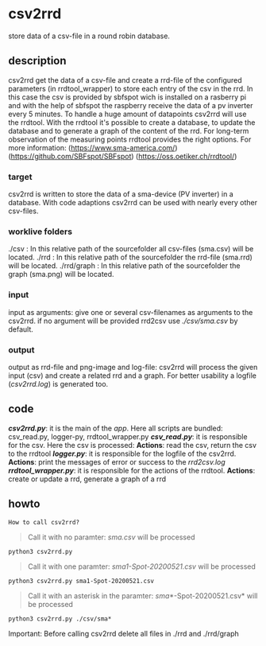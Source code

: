 # csv2rrd
store data of a csv-file in a round robin database.
## description
csv2rrd get the data of a csv-file and create a rrd-file of the configured parameters (in rrdtool_wrapper) to store each entry of the csv in the rrd. In this case the csv is provided by sbfspot wich is installed on a rasberry pi and with the help of sbfspot the raspberry receive the data of a pv inverter every 5 minutes. To handle a huge amount of datapoints csv2rrd will use the rrdtool. With the rrdtool it's possible to create a database, to update the database and to generate a graph of the content of the rrd. For long-term observation of the measuring points rrdtool provides the right options.
For more information: (https://www.sma-america.com/) (https://github.com/SBFspot/SBFspot) (https://oss.oetiker.ch/rrdtool/)
### target
csv2rrd is written to store the data of a sma-device (PV inverter) in a database. With code adaptions csv2rrd can be used with nearly every other csv-files.
### worklive folders
./csv : In this relative path of the sourcefolder all csv-files (sma.csv) will be located.
./rrd : In this relative path of the sourcefolder the rrd-file (sma.rrd) will be located.
./rrd/graph : In this relative path of the sourcefolder the graph (sma.png) will be located.
### input
input as arguments: give one or several csv-filenames as arguments to the csv2rrd. if no argument will be provided rrd2csv use *./csv/sma.csv* by default.
### output
output as rrd-file and png-image and log-file: csv2rrd will process the given input (csv) and create a related rrd and a graph. For better usability a logfile (*csv2rrd.log*) is generated too.

## code
***csv2rrd.py***: it is the main of the *app*. Here all scripts are bundled: csv_read.py, logger-py, rrdtool_wrapper.py
***csv_read.py***: it is responsible for the csv. Here the csv is processed: **Actions**: read the csv, return the csv to the rrdtool
***logger.py***: it is responsible for the logfile of the csv2rrd. **Actions**: print the messages of error or success to the *rrd2csv.log*
***rrdtool_wrapper.py***: it is responsible for the actions of the rrdtool. **Actions**: create or update a rrd, generate a graph of a rrd

## howto
`How to call csv2rrd?`
>Call it with no paramter: *sma.csv* will be processed
```
python3 csv2rrd.py
```

>Call it with one paramter: *sma1-Spot-20200521.csv* will be processed
```
python3 csv2rrd.py sma1-Spot-20200521.csv
```

>Call it with an asterisk in the paramter: *sma**-Spot-20200521.csv* will be processed
```
python3 csv2rrd.py ./csv/sma*
```

Important: Before calling csv2rrd delete all files in ./rrd and ./rrd/graph
